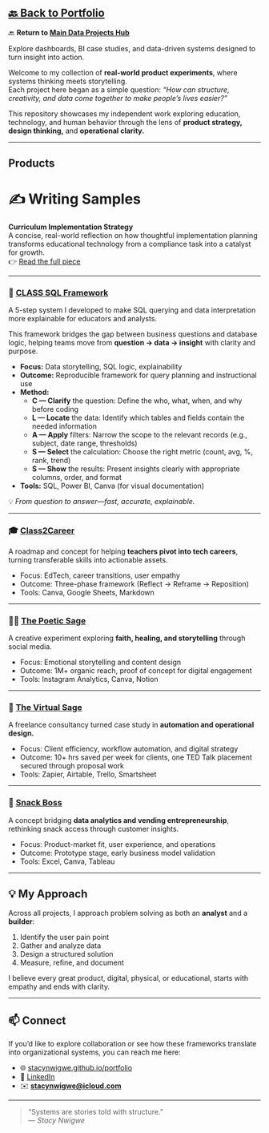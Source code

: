 [🔙 Back to Portfolio](https://stacynwigwe.github.io/portfolio/)
---
🔙 **Return to [Main Data Projects Hub](https://stacynwigwe.github.io/portfolio/projects/)**  

Explore dashboards, BI case studies, and data-driven systems designed to turn insight into action.

Welcome to my collection of **real-world product experiments**, where systems thinking meets storytelling.  
Each project here began as a simple question: *“How can structure, creativity, and data come together to make people’s lives easier?”*  

This repository showcases my independent work exploring education, technology, and human behavior through the lens of **product strategy, design thinking,** and **operational clarity.**

---

## Products
# ✍️ Writing Samples
**Curriculum Implementation Strategy**  
A concise, real-world reflection on how thoughtful implementation planning transforms educational technology from a compliance task into a catalyst for growth.  
👉 [Read the full piece](writing-samples/curriculum_implementation_summary.md)

---

### 🧠 [CLASS SQL Framework](./class-sql-framework)
A 5-step system I developed to make SQL querying and data interpretation more explainable for educators and analysts.  

This framework bridges the gap between business questions and database logic, helping teams move from **question → data → insight** with clarity and purpose.

- **Focus:** Data storytelling, SQL logic, explainability  
- **Outcome:** Reproducible framework for query planning and instructional use  
- **Method:**  
  - **C — Clarify** the question: Define the who, what, when, and why before coding  
  - **L — Locate** the data: Identify which tables and fields contain the needed information  
  - **A — Apply** filters: Narrow the scope to the relevant records (e.g., subject, date range, thresholds)  
  - **S — Select** the calculation: Choose the right metric (count, avg, %, rank, trend)  
  - **S — Show** the results: Present insights clearly with appropriate columns, order, and format  
- **Tools:** SQL, Power BI, Canva (for visual documentation)  

💡 *From question to answer—fast, accurate, explainable.*

---

### 🎓 [Class2Career](./class2career)
A roadmap and concept for helping **teachers pivot into tech careers**, turning transferable skills into actionable assets.  
- Focus: EdTech, career transitions, user empathy  
- Outcome: Three-phase framework (Reflect → Reframe → Reposition)  
- Tools: Canva, Google Sheets, Markdown  

---

### ✍🏽 [The Poetic Sage](./poetic-sage)
A creative experiment exploring **faith, healing, and storytelling** through social media.  
- Focus: Emotional storytelling and content design  
- Outcome: 1M+ organic reach, proof of concept for digital engagement  
- Tools: Instagram Analytics, Canva, Notion  

---

### 💼 [The Virtual Sage](./virtual-sage)
A freelance consultancy turned case study in **automation and operational design.**  
- Focus: Client efficiency, workflow automation, and digital strategy  
- Outcome: 10+ hrs saved per week for clients, one TED Talk placement secured through proposal work  
- Tools: Zapier, Airtable, Trello, Smartsheet  

---

### 🍫 [Snack Boss](./snack-boss)
A concept bridging **data analytics and vending entrepreneurship**, rethinking snack access through customer insights.  
- Focus: Product-market fit, user experience, and operations  
- Outcome: Prototype stage, early business model validation  
- Tools: Excel, Canva, Tableau  

---

## 💡 My Approach

Across all projects, I approach problem solving as both an **analyst** and a **builder**:
1. Identify the user pain point  
2. Gather and analyze data  
3. Design a structured solution  
4. Measure, refine, and document  

I believe every great product, digital, physical, or educational, starts with empathy and ends with clarity.

---

## 📫 Connect

If you’d like to explore collaboration or see how these frameworks translate into organizational systems, you can reach me here:
- 🌐 [stacynwigwe.github.io/portfolio](https://stacynwigwe.github.io/portfolio)  
- 💼 [LinkedIn](https://www.linkedin.com/in/stacynwigwe)  
- ✉️ **stacynwigwe@icloud.com**

---

> “Systems are stories told with structure.”  
> — *Stacy Nwigwe*

